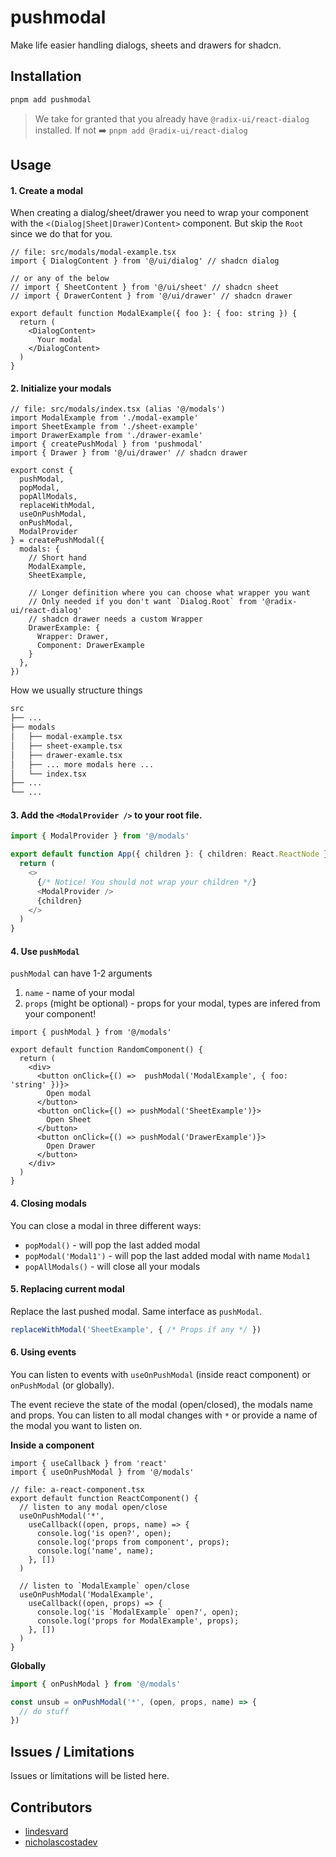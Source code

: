 # pushmodal

Make life easier handling dialogs, sheets and drawers for shadcn.

## Installation 

```bash
pnpm add pushmodal
```

> We take for granted that you already have `@radix-ui/react-dialog` installed. If not ➡️ `pnpm add @radix-ui/react-dialog`

## Usage

#### 1. Create a modal

When creating a dialog/sheet/drawer you need to wrap your component with the `<(Dialog|Sheet|Drawer)Content>` component. But skip the `Root` since we do that for you.

```tsx
// file: src/modals/modal-example.tsx
import { DialogContent } from '@/ui/dialog' // shadcn dialog

// or any of the below
// import { SheetContent } from '@/ui/sheet' // shadcn sheet
// import { DrawerContent } from '@/ui/drawer' // shadcn drawer

export default function ModalExample({ foo }: { foo: string }) {
  return (
    <DialogContent>
      Your modal
    </DialogContent>
  )
}
```


####  2. Initialize your modals

```tsx
// file: src/modals/index.tsx (alias '@/modals')
import ModalExample from './modal-example'
import SheetExample from './sheet-example'
import DrawerExample from './drawer-examle'
import { createPushModal } from 'pushmodal'
import { Drawer } from '@/ui/drawer' // shadcn drawer

export const {
  pushModal,
  popModal,
  popAllModals,
  replaceWithModal,
  useOnPushModal,
  onPushModal,
  ModalProvider
} = createPushModal({
  modals: {
    // Short hand
    ModalExample,
    SheetExample,

    // Longer definition where you can choose what wrapper you want
    // Only needed if you don't want `Dialog.Root` from '@radix-ui/react-dialog'
    // shadcn drawer needs a custom Wrapper
    DrawerExample: {
      Wrapper: Drawer,
      Component: DrawerExample
    }
  },
})
```

How we usually structure things

```md
src
├── ...
├── modals
│   ├── modal-example.tsx
│   ├── sheet-example.tsx
│   ├── drawer-examle.tsx
│   ├── ... more modals here ...
│   └── index.tsx
├── ...
└── ...
```

#### 3. Add the `<ModalProvider />` to your root file.

```ts
import { ModalProvider } from '@/modals' 

export default function App({ children }: { children: React.ReactNode }) {
  return (
    <>
      {/* Notice! You should not wrap your children */}
      <ModalProvider />
      {children}
    </>
  )
}
```

#### 4. Use `pushModal`

`pushModal` can have 1-2 arguments

1. `name` - name of your modal 
2. `props` (might be optional) - props for your modal, types are infered from your component!

```tsx
import { pushModal } from '@/modals' 

export default function RandomComponent() {
  return (
    <div>
      <button onClick={() =>  pushModal('ModalExample', { foo: 'string' })}>
        Open modal
      </button>
      <button onClick={() => pushModal('SheetExample')}>
        Open Sheet
      </button>
      <button onClick={() => pushModal('DrawerExample')}>
        Open Drawer
      </button>
    </div>
  )
}
```

#### 4. Closing modals

You can close a modal in three different ways:

- `popModal()` - will pop the last added modal
- `popModal('Modal1')` - will pop the last added modal with name `Modal1`
- `popAllModals()` - will close all your modals

#### 5. Replacing current modal

Replace the last pushed modal. Same interface as `pushModal`.

```ts
replaceWithModal('SheetExample', { /* Props if any */ })
```

#### 6. Using events

You can listen to events with `useOnPushModal` (inside react component) or `onPushModal` (or globally).

The event recieve the state of the modal (open/closed), the modals name and props. You can listen to all modal changes with `*` or provide a name of the modal you want to listen on.

**Inside a component**

```tsx
import { useCallback } from 'react'
import { useOnPushModal } from '@/modals'

// file: a-react-component.tsx
export default function ReactComponent() {
  // listen to any modal open/close
  useOnPushModal('*', 
    useCallback((open, props, name) => {
      console.log('is open?', open);
      console.log('props from component', props);
      console.log('name', name);
    }, [])
  )
  
  // listen to `ModalExample` open/close
  useOnPushModal('ModalExample', 
    useCallback((open, props) => {
      console.log('is `ModalExample` open?', open);
      console.log('props for ModalExample', props);
    }, [])
  )
}
```

**Globally**

```ts
import { onPushModal } from '@/modals'

const unsub = onPushModal('*', (open, props, name) => {
  // do stuff
})
```

## Issues / Limitations

Issues or limitations will be listed here.

## Contributors

- [lindesvard](https://github.com/lindesvard)
- [nicholascostadev](https://github.com/nicholascostadev)